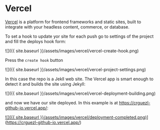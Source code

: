 # Vercel

[Vercel][vercel]  is a platform for frontend frameworks and static sites, built to integrate with your headless content, commerce, or database.


[vercel]: https://vercel.com/docs

To set a hook to update yor site for each push go to settings of the project and fill the deploys hook form:


![]({{ site.baseurl }}/assets/images/vercel/vercel-create-hook.png)

Press the `create hook` button

![]({{ site.baseurl }}/assets/images/vercel/vercel-project-settings.png)

In this case the repo is a Jekll web site. The Vercel app is smart enough to detect it and builds the site using Jekyll:

![]({{ site.baseurl }}/assets/images/vercel/vercel-deployment-building.png)

and now we have our site deployed. In this example is at <https://crguezl-github-io.vercel.app/>:

[![]({{ site.baseurl }}/assets/images/vercel/deployment-completed.png)](https://crguezl-github-io.vercel.app/)](https://crguezl-github-io.vercel.app/)
